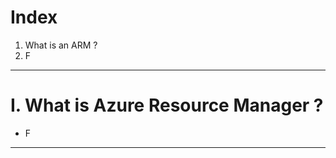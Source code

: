 # Index
1. What is an ARM ?
2. F
--------------------------------------------------------------------------------------------------------------------------------------------------------------------------------------------------------------------------------------------------------------------------------------------------------
# I. What is Azure Resource Manager ?
 - F
--------------------------------------------------------------------------------------------------------------------------------------------------------------------------------------------------------------------------------------------------------------------------------------------------------
